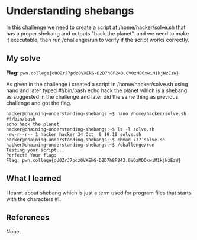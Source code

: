 # Understanding shebangs

In this challenge we need to create a script at /home/hacker/solve.sh that has a proper shebang and outputs "hack the planet". 
and we need to make it executable, then run /challenge/run to verify if the script works correctly.

## My solve
**Flag:** `pwn.college{oU0ZrJ7pdz0VXEkG-D2D7h8P243.0VOzMDOxwiM1kjNzEzW}`

As given in the challenge i created a script in /home/hacker/solve.sh using nano and later typed #!/bin/bash echo hack the planet
which is a shebang as suggested in the challenge and later did the same thing as previous challenge and got the flag.

```
hacker@chaining~understanding-shebangs:~$ nano /home/hacker/solve.sh
#!/bin/bash
echo hack the planet
hacker@chaining~understanding-shebangs:~$ ls -l solve.sh
-rw-r--r-- 1 hacker hacker 34 Oct  9 19:19 solve.sh
hacker@chaining~understanding-shebangs:~$ chmod 777 solve.sh
hacker@chaining~understanding-shebangs:~$ /challenge/run
Testing your script...
Perfect! Your flag:
Flag: pwn.college{oU0ZrJ7pdz0VXEkG-D2D7h8P243.0VOzMDOxwiM1kjNzEzW}
```

## What I learned

I learnt about shebang which is just a term used for program files that starts with the characters #!. 

## References 
None.

